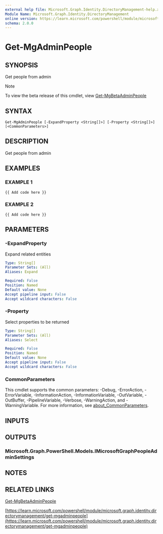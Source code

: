 ```yaml
---
external help file: Microsoft.Graph.Identity.DirectoryManagement-help.xml
Module Name: Microsoft.Graph.Identity.DirectoryManagement
online version: https://learn.microsoft.com/powershell/module/microsoft.graph.identity.directorymanagement/get-mgadminpeople
schema: 2.0.0
---
```


# Get-MgAdminPeople

## SYNOPSIS
Get people from admin

> [!NOTE]
> To view the beta release of this cmdlet, view [Get-MgBetaAdminPeople](/powershell/module/Microsoft.Graph.Beta.Identity.DirectoryManagement/Get-MgBetaAdminPeople?view=graph-powershell-beta)

## SYNTAX

```
Get-MgAdminPeople [-ExpandProperty <String[]>] [-Property <String[]>] [<CommonParameters>]
```

## DESCRIPTION
Get people from admin

## EXAMPLES

### EXAMPLE 1
```
{{ Add code here }}
```

### EXAMPLE 2
```
{{ Add code here }}
```

## PARAMETERS

### -ExpandProperty
Expand related entities

```yaml
Type: String[]
Parameter Sets: (All)
Aliases: Expand

Required: False
Position: Named
Default value: None
Accept pipeline input: False
Accept wildcard characters: False
```

### -Property
Select properties to be returned

```yaml
Type: String[]
Parameter Sets: (All)
Aliases: Select

Required: False
Position: Named
Default value: None
Accept pipeline input: False
Accept wildcard characters: False
```

### CommonParameters
This cmdlet supports the common parameters: -Debug, -ErrorAction, -ErrorVariable, -InformationAction, -InformationVariable, -OutVariable, -OutBuffer, -PipelineVariable, -Verbose, -WarningAction, and -WarningVariable. For more information, see [about_CommonParameters](http://go.microsoft.com/fwlink/?LinkID=113216).

## INPUTS

## OUTPUTS

### Microsoft.Graph.PowerShell.Models.IMicrosoftGraphPeopleAdminSettings
## NOTES

## RELATED LINKS
[Get-MgBetaAdminPeople](/powershell/module/Microsoft.Graph.Beta.Identity.DirectoryManagement/Get-MgBetaAdminPeople?view=graph-powershell-beta)

[https://learn.microsoft.com/powershell/module/microsoft.graph.identity.directorymanagement/get-mgadminpeople](https://learn.microsoft.com/powershell/module/microsoft.graph.identity.directorymanagement/get-mgadminpeople)


